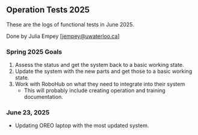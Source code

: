 ## Operation Tests 2025
These are the logs of functional tests in June 2025. 


Done by Julia Empey [jempey@uwaterloo.ca]

### Spring 2025 Goals 
1. Assess the status and get the system back to a basic working state.
2. Update the system with the new parts and get those to a basic working state.
3. Work with RoboHub on what they need to integrate into their system
	- This will probably include creating operation and training documentation.

### June 23, 2025
- Updating OREO laptop with the most updated system.
